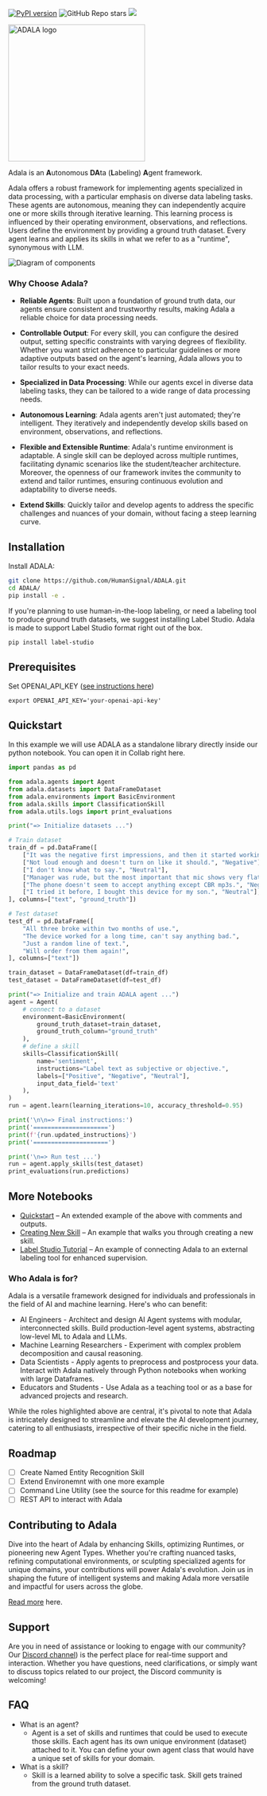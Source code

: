 [![PyPI version](https://badge.fury.io/py/adala-pk-test.svg)](https://badge.fury.io/py/adala-pk-test)
![GitHub Repo stars](https://img.shields.io/github/stars/HumanSignal/Adala)
[![](https://img.shields.io/discord/1166330284300570624?logo=discord&style=flat)](https://discord.gg/QBtgTbXTgU)

<a href="#"><img src="/static/logo.png" alt="ADALA logo" width="275" ></a>

Adala is an **A**utonomous **DA**ta (**L**abeling) **A**gent framework.

Adala offers a robust framework for implementing agents specialized in data processing, with a particular emphasis on
diverse data labeling tasks. These agents are autonomous, meaning they can independently acquire one or more skills
through iterative learning. This learning process is influenced by their operating environment, observations, and
reflections. Users define the environment by providing a ground truth dataset. Every agent learns and applies its skills
in what we refer to as a "runtime", synonymous with LLM.

![Diagram of components](./static/diagram.png "Diagram of components")

<!-- Offered as an HTTP server, users can interact with Adala via command line or RESTful API, and directly integrate its features in Python Notebooks or scripts. The self-learning mechanism leverages Large Language Models (LLMs) from providers like OpenAI and VertexAI. -->

### Why Choose Adala?

- **Reliable Agents**: Built upon a foundation of ground truth data,
  our agents ensure consistent and trustworthy results, making Adala a
  reliable choice for data processing needs.
  
- **Controllable Output**: For every skill, you can configure the
  desired output, setting specific constraints with varying degrees of
  flexibility. Whether you want strict adherence to particular
  guidelines or more adaptive outputs based on the agent's learning,
  Adala allows you to tailor results to your exact needs.

- **Specialized in Data Processing**: While our agents excel in diverse
  data labeling tasks, they can be tailored to a wide range of data
  processing needs.
  
- **Autonomous Learning**: Adala agents aren't just automated;
  they're intelligent. They iteratively and independently develop
  skills based on environment, observations, and reflections.

- **Flexible and Extensible Runtime**: Adala's runtime environment is
  adaptable. A single skill can be deployed across multiple runtimes,
  facilitating dynamic scenarios like the student/teacher
  architecture. Moreover, the openness of our framework invites the
  community to extend and tailor runtimes, ensuring continuous
  evolution and adaptability to diverse needs.
  
- **Extend Skills**: Quickly tailor and develop agents to address the
  specific challenges and nuances of your domain, without facing a
  steep learning curve.

## Installation

Install ADALA:

```sh
git clone https://github.com/HumanSignal/ADALA.git
cd ADALA/
pip install -e .
```

If you're planning to use human-in-the-loop labeling, or need a labeling tool to produce ground truth datasets, we
suggest installing Label Studio. Adala is made to support Label Studio format right out of the box.

```sh
pip install label-studio
```

## Prerequisites

Set OPENAI_API_KEY ([see instructions here](https://platform.openai.com/docs/quickstart/step-2-setup-your-api-key))

```
export OPENAI_API_KEY='your-openai-api-key'
```

## Quickstart

In this example we will use ADALA as a standalone library directly inside our python notebook. You can open it in Collab
right here.

```python
import pandas as pd

from adala.agents import Agent
from adala.datasets import DataFrameDataset
from adala.environments import BasicEnvironment
from adala.skills import ClassificationSkill
from adala.utils.logs import print_evaluations

print("=> Initialize datasets ...")

# Train dataset
train_df = pd.DataFrame([
    ["It was the negative first impressions, and then it started working.", "Positive"],
    ["Not loud enough and doesn't turn on like it should.", "Negative"],
    ["I don't know what to say.", "Neutral"],
    ["Manager was rude, but the most important that mic shows very flat frequency response.", "Positive"],
    ["The phone doesn't seem to accept anything except CBR mp3s.", "Negative"],
    ["I tried it before, I bought this device for my son.", "Neutral"],
], columns=["text", "ground_truth"])

# Test dataset
test_df = pd.DataFrame([
    "All three broke within two months of use.",
    "The device worked for a long time, can't say anything bad.",
    "Just a random line of text.",
    "Will order from them again!",
], columns=["text"])

train_dataset = DataFrameDataset(df=train_df)
test_dataset = DataFrameDataset(df=test_df)

print("=> Initialize and train ADALA agent ...")
agent = Agent(
    # connect to a dataset
    environment=BasicEnvironment(
        ground_truth_dataset=train_dataset,
        ground_truth_column="ground_truth"
    ),
    # define a skill
    skills=ClassificationSkill(
        name='sentiment',
        instructions="Label text as subjective or objective.",
        labels=["Positive", "Negative", "Neutral"],
        input_data_field='text'
    ),
)
run = agent.learn(learning_iterations=10, accuracy_threshold=0.95)

print('\n\n=> Final instructions:')
print('=====================')
print(f'{run.updated_instructions}')
print('=====================')

print('\n=> Run test ...')
run = agent.apply_skills(test_dataset)
print_evaluations(run.predictions)
```

## More Notebooks

- [Quickstart](./adala/examples/quickstart.ipynb) – An extended example of the above with comments and outputs.
- [Creating New Skill](./adala/examples/creating_new_skill.ipynb) – An example that walks you through creating a new skill.
- [Label Studio Tutorial](./adala/examples/tutorial_label_studio.ipynb) – An example of connecting Adala to an external labeling tool for enhanced supervision.

<!-- 
## Running ADALA as a standalone server (Comming soon!)

Initiate the Adala server. Note: Each agent operates as its own web server.

### Starting the Adala Server

```sh
# Start the Adala server on default port 8090
adala start
```

### Uploading Ground Truth Data

Before teaching skills to Adala, you need to set up the environment and upload data.

```sh
# Upload your dataset
adala upload --file sample_dataset_ground_truth.json
```

### Teaching Skills to Adala

Now, define and teach a new skill to Adala.

```sh
# Define a new skill for classifying objects
adala add-skill --name "Object Classification" --description "Classify text into categories." --instruction "Example: Label trees, cars, and buildings."
```

```sh
# Start the learning process
adala learn --skill "Object Classification" --continuous
```

### Monitoring Optimization

Track the progress of the optimization process.

```sh
# Check the optimization status
adala status
```

### Applying Skills and Predictions

You don't need to wait for optimization to finish. Instruct Adala to apply its skills on new data outside the
environment, turning Adala into a prediction engine. If the predictions generated by the skill are then verified by
human validators or another supervision system, this provides more ground truth data, enhancing the agent's skills. Use
the learned skills and generate predictions.

```sh
# Apply the 'Object Classification' skill on new data
adala apply-skill --name "Object Classification" --file sample_dataset_predict.json
```

### Review Metrics

Get insights into Adala's performance.

```sh
# View detailed metrics
adala metrics
```

## Executing ADALA Command Line

```sh
# Start the Adala server on default port 8090
adala start --port 8090

# Upload your dataset
adala upload --file sample_dataset_ground_truth.json

# Define a new skill for classifying objects
adala add-skill --name "Object Classification" --description "Classify images into categories." --instruction "Example: Label trees, cars, and buildings."

# Start the learning process
adala learn --skill "Object Classification"

# Check the optimization status
adala status

# Apply the 'Object Classification' skill on new data
adala apply-skill --name "Object Classification" --file sample_dataset_predict.json

# View detailed metrics
adala metrics

# Restart the Adala server
adala restart

# Shut down the Adala server
adala shutdown

# List all the skills
adala list-skills

# List all the runtimes
adala list-runtimes

# Retrieve raw logs
adala logs

# Provide help
adala help <command>
```
-->

### Who Adala is for?

Adala is a versatile framework designed for individuals and professionals in the field of AI and machine learning. Here's who can benefit:

- AI Engineers - Architect and design AI Agent systems with modular, interconnected skills. Build production-level agent systems, abstracting low-level ML to Adala and LLMs.
- Machine Learning Researchers - Experiment with complex problem decomposition and causal reasoning.
- Data Scientists - Apply agents to preprocess and postprocess your data. Interact with Adala natively through Python notebooks when working with large Dataframes.
- Educators and Students - Use Adala as a teaching tool or as a base for advanced projects and research.

While the roles highlighted above are central, it's pivotal to note that Adala is intricately designed to streamline and elevate the AI development journey, catering to all enthusiasts, irrespective of their specific niche in the field.

## Roadmap

- [ ] Create Named Entity Recognition Skill
- [ ] Extend Environemnt with one more example
- [ ] Command Line Utility (see the source for this readme for example)
- [ ] REST API to interact with Adala

## Contributing to Adala

Dive into the heart of Adala by enhancing Skills, optimizing Runtimes, or pioneering new Agent Types. Whether you're
crafting nuanced tasks, refining computational environments, or sculpting specialized agents for unique domains, your
contributions will power Adala's evolution. Join us in shaping the future of intelligent systems and making Adala more
versatile and impactful for users across the globe.

[Read more](./CONTRIBUTION.md) here.

## Support

Are you in need of assistance or looking to engage with our community? Our [Discord channel](https://discord.gg/QBtgTbXTgU)) is the perfect place for real-time support and interaction. Whether you have questions, need clarifications, or simply want to discuss topics related to our project, the Discord community is welcoming!

## FAQ

- What is an agent?
  - Agent is a set of skills and runtimes that could be used to execute those skills. Each agent has its own unique environment (dataset) attached to it. You can define your own agent class that would have a unique set of skills for your domain.
- What is a skill?
  - Skill is a learned ability to solve a specific task. Skill gets trained from the ground truth dataset.

